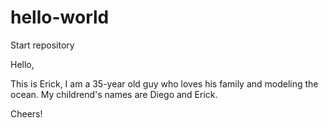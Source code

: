 # hello-world
Start repository

Hello,

This is Erick, I am a 35-year old guy who loves his family and modeling the ocean.
My childrend's names are Diego and Erick.

Cheers!
